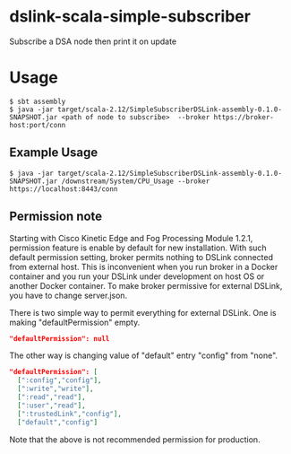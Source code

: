 # dslink-scala-simple-subscriber
Subscribe a DSA node then print it on update

# Usage

```shell-session
$ sbt assembly
$ java -jar target/scala-2.12/SimpleSubscriberDSLink-assembly-0.1.0-SNAPSHOT.jar <path of node to subscribe>  --broker https://broker-host:port/conn
```

## Example Usage

```shell-session
$ java -jar target/scala-2.12/SimpleSubscriberDSLink-assembly-0.1.0-SNAPSHOT.jar /downstream/System/CPU_Usage --broker https://localhost:8443/conn
```

## Permission note

Starting with Cisco Kinetic Edge and Fog Processing Module 1.2.1, permission feature is enable by default for new
installation.  With such default permission setting, broker permits nothing to DSLink connected from external host.
This is inconvenient when you run broker in a Docker container and you run your DSLink under development on host OS or
another Docker container.  To make broker permissive for external DSLink, you have to change server.json.

There is two simple way to permit everything for external DSLink.  One is making "defaultPermission" empty.

```json
"defaultPermission": null
```

The other way is changing value of "default" entry "config" from "none".

```json
"defaultPermission": [
  [":config","config"],
  [":write","write"],
  [":read","read"],
  [":user","read"],
  [":trustedLink","config"],
  ["default","config"]
```

Note that the above is not recommended permission for production.